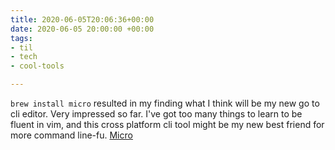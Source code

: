 ```yaml
---
title: 2020-06-05T20:06:36+00:00
date: 2020-06-05 20:00:00 +00:00
tags:
- til
- tech
- cool-tools

---
```

`brew install micro` resulted in my finding what I think will be my new go to cli editor. Very impressed so far. I've got too many things to learn to be fluent in vim, and this cross platform cli tool might be my new best friend for more command line-fu. [Micro](https://github.com/zyedidia/micro "Micro")
